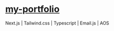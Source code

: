 # <a href="https://ziad-ahmed-portfolio.vercel.app/">my-portfolio</a>

Next.js | Tailwind.css | Typescript | Email.js | AOS
